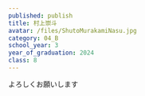 ```yaml
---
published: publish
title: 村上崇斗
avatar: /files/ShutoMurakamiNasu.jpg
category: 04_B
school_year: 3
year_of_graduation: 2024
class: 8
---
```

よろしくお願いします